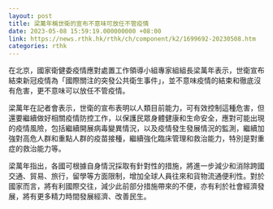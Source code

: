 ```yaml
---
layout: post
title: 梁萬年稱世衛的宣布不意味可放任不管疫情
date: 2023-05-08 15:59:19.000000000 +08:00
link: https://news.rthk.hk/rthk/ch/component/k2/1699692-20230508.htm
categories: rthk
---
```


在北京，國家衛健委疫情應對處置工作領導小組專家組組長梁萬年表示，世衛宣布結束新冠疫情為「國際關注的突發公共衛生事件」，並不意味疫情的結束和徹底沒有危害，更不意味可以放任不管疫情。

梁萬年在記者會表示，世衛的宣布表明以人類目前能力，可有效控制這種危害，但還要繼續做好相關疫情防控工作，以保護民眾身體健康和生命安全，應對可能出現的疫情風險，包括繼續開展病毒變異情況，以及疫情發生發展情況的監測，繼續加強對高危人群和重點人群的疫苗接種，繼續強化臨床管理和救治能力，特別是對重症的救治能力等。

梁萬年指出，各國可根據自身情況採取有針對性的措施，將進一步減少和消除跨國交通、貿易、旅行，留學等方面限制，增加全球人員往來和貨物流通便利性。對於國家而言，將有利國際交往，減少此前部分措施帶來的不便，亦有利於社會經濟發展，將有更多精力時間發展經濟、改善民生。
